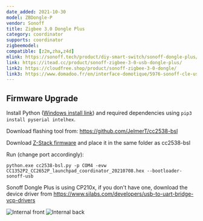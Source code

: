 ```yaml
---
date_added: 2021-10-30
model: ZBDongle-P
vendor: Sonoff
title: Zigbee 3.0 Dongle Plus
category: coordinator
supports: coordinator
zigbeemodel:
compatible: [z2m,zha,z4d]
mlink: https://sonoff.tech/product/diy-smart-switch/sonoff-dongle-plus/
link: https://itead.cc/product/sonoff-zigbee-3-0-usb-dongle-plus/
link2: https://cloudfree.shop/product/sonoff-zigbee-3-0-dongle/
link3: https://www.domadoo.fr/en/interface-domotique/5976-sonoff-cle-usb-zigbee-30-antenne-externe-20dbm-compatible-zha-zigbee2mqtt.html
---
```


## Firmware Upgrade
Install Python ([Windows install link](https://www.python.org/downloads/windows/)) and required dependencies using `pip3 install pyserial intelhex`.

Download flashing tool from: https://github.com/JelmerT/cc2538-bsl

Download [Z-Stack firmware](https://github.com/Koenkk/Z-Stack-firmware/tree/master/coordinator/Z-Stack_3.x.0/bin) and place it in the same folder as cc2538-bsl 

Run (change port accordingly):
 
```
python.exe cc2538-bsl.py -p COM4 -evw CC1352P2_CC2652P_launchpad_coordinator_20210708.hex --bootloader-sonoff-usb
```

Sonoff Dongle Plus is using CP210x, if you don't have one, download the device driver from https://www.silabs.com/developers/usb-to-uart-bridge-vcp-drivers

![Internal front](/assets/images/devices/Sonoff_ZBDongle-P-1.jpg)
![Internal back](/assets/images/devices/Sonoff_ZBDongle-P-2.jpg)
